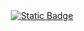 <div id="badges" align ="center">
  <a href= "https://vk.com/Георгий Мануковский"
     <img alt="Static Badge" src="https://img.shields.io/badge/VK-blue?style=for-the-badge&logo=VK&logoColor=white">
    </a>
    <a href= "https://mail.google.com/mail/u/0/#inbox">
      <img alt="Static Badge" src="https://img.shields.io/badge/Email-red?style=for-the-badge&logo=Gmail&logoColor=white">
    </a>
  </div>

     
  
